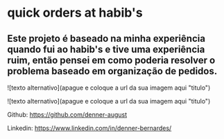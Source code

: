 # quick orders at habib's
## Este projeto é baseado na minha experiência quando fui ao habib's e tive uma experiência ruim, então pensei em como poderia resolver o problema baseado em organização de pedidos.

![texto alternativo](apague e coloque a url da sua imagem aqui "titulo")

![texto alternativo](apague e coloque a url da sua imagem aqui "titulo")

Github: https://github.com/denner-august

Linkedin: https://www.linkedin.com/in/denner-bernardes/
